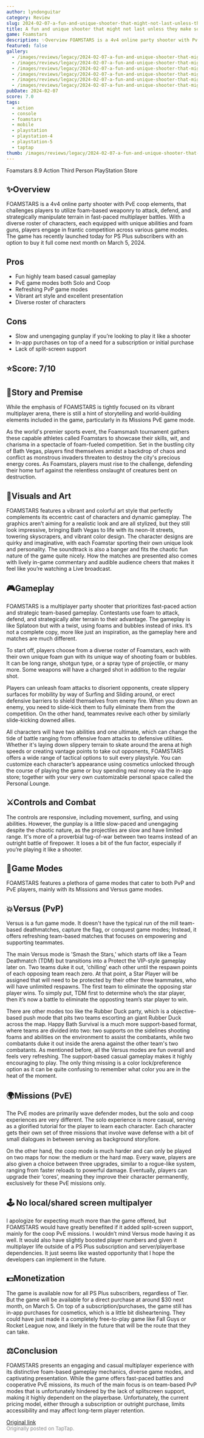 ```yaml
---
author: lyndonguitar
category: Review
slug: 2024-02-07-a-fun-and-unique-shooter-that-might-not-last-unless-they-make-some-changes-review-foam
title: A fun and unique shooter that might not last unless they make some changes | Review - FOAMSTARS
game: Foamstars
description: ✨Overview FOAMSTARS is a 4v4 online party shooter with PvE coop elements, that challenges players to utilize foam-based weaponry to attack, defend, and strategically manipulate terrain in fast-paced multiplayer battles. With a diverse roster of characters, each equipped with unique abilities and foam guns, players engage in frantic competition across various game modes. The game has recently launched today for PS Plus subscribers with an option to buy it full come next month on March 5, 2024.
featured: false
gallery:
  - /images/reviews/legacy/2024-02-07-a-fun-and-unique-shooter-that-might-not-last-unless-they-make-some-changes--review---foam-0.avif
  - /images/reviews/legacy/2024-02-07-a-fun-and-unique-shooter-that-might-not-last-unless-they-make-some-changes--review---foam-1.avif
  - /images/reviews/legacy/2024-02-07-a-fun-and-unique-shooter-that-might-not-last-unless-they-make-some-changes--review---foam-2.avif
  - /images/reviews/legacy/2024-02-07-a-fun-and-unique-shooter-that-might-not-last-unless-they-make-some-changes--review---foam-3.avif
  - /images/reviews/legacy/2024-02-07-a-fun-and-unique-shooter-that-might-not-last-unless-they-make-some-changes--review---foam-4.avif
  - /images/reviews/legacy/2024-02-07-a-fun-and-unique-shooter-that-might-not-last-unless-they-make-some-changes--review---foam-5.avif
pubDate: 2024-02-07
score: 7.0
tags:
  - action
  - console
  - foamstars
  - mobile
  - playstation
  - playstation-4
  - playstation-5
  - taptap
thumb: /images/reviews/legacy/2024-02-07-a-fun-and-unique-shooter-that-might-not-last-unless-they-make-some-changes--review---foam-0.avif
---
```


Foamstars
8.9
Action
Third Person
PlayStation Store


## ✨Overview
FOAMSTARS is a 4v4 online party shooter with PvE coop elements, that challenges players to utilize foam-based weaponry to attack, defend, and strategically manipulate terrain in fast-paced multiplayer battles. With a diverse roster of characters, each equipped with unique abilities and foam guns, players engage in frantic competition across various game modes. The game has recently launched today for PS Plus subscribers with an option to buy it full come next month on March 5, 2024.




## Pros
- Fun highly team based casual gameplay
- PvE game modes both Solo and Coop
- Refreshing PvP game modes
- Vibrant art style and excellent presentation
- Diverse roster of characters





## Cons
- Slow and unengaging gunplay if you’re looking to play it like a shooter
- In-app purchases on top of a need for a subscription or initial purchase
- Lack of split-screen support



## ⭐️Score: 7/10


## 📖Story and Premise
While the emphasis of FOAMSTARS is tightly focused on its vibrant multiplayer arena, there is still a hint of storytelling and world-building elements included in the game, particularly in its Missions PvE game mode.

As the world's premier sports event, the Foamsmash tournament gathers these capable athletes called Foamstars to showcase their skills, wit, and charisma in a spectacle of foam-fueled competition. Set in the bustling city of Bath Vegas, players find themselves amidst a backdrop of chaos and conflict as monstrous invaders threaten to destroy the city's precious energy cores. As Foamstars, players must rise to the challenge, defending their home turf against the relentless onslaught of creatures bent on destruction.


## 🎨Visuals and Art
FOAMSTARS features a vibrant and colorful art style that perfectly complements its eccentric cast of characters and dynamic gameplay. The graphics aren’t aiming for a realistic look and are all stylized, but they still look impressive, bringing Bath Vegas to life with its neon-lit streets, towering skyscrapers, and vibrant color design. The character designs are quirky and imaginative, with each Foamstar sporting their own unique look and personality. The soundtrack is also a banger and fits the chaotic fun nature of the game quite nicely. How the matches are presented also comes with lively in-game commentary and audible audience cheers that makes it feel like you’re watching a Live broadcast.


## 🎮Gameplay
FOAMSTARS is a multiplayer party shooter that prioritizes fast-paced action and strategic team-based gameplay. Contestants use foam to attack, defend, and strategically alter terrain to their advantage. The gameplay is like Splatoon but with a twist, using foams and bubbles instead of inks. It’s not a complete copy, more like just an inspiration, as the gameplay here and matches are much different.

To start off, players choose from a diverse roster of Foamstars, each with their own unique foam gun with its unique way of shooting foam or bubbles. It can be long range, shotgun type, or a spray type of projectile, or many more. Some weapons will have a charged shot in addition to the regular shot. 

Players can unleash foam attacks to disorient opponents, create slippery surfaces for mobility by way of Surfing and Sliding around, or erect defensive barriers to shield themselves from enemy fire. When you down an enemy, you need to slide-kick them to fully eliminate them from the competition. On the other hand, teammates revive each other by similarly slide-kicking downed allies.

All characters will have two abilities and one ultimate, which can change the tide of battle ranging from offensive foam attacks to defensive utilities. Whether it's laying down slippery terrain to skate around the arena at high speeds or creating vantage points to take out opponents, FOAMSTARS offers a wide range of tactical options to suit every playstyle.  You can customize each character’s appearance using cosmetics unlocked through the course of playing the game or buy spending real money via the in-app store; together with your very own customizable personal space called the Personal Lounge.


## ⚔️Controls and Combat
The controls are responsive, including movement, surfing, and using abilities. However, the gunplay is a little slow-paced and unengaging despite the chaotic nature, as the projectiles are slow and have limited range. It's more of a proverbial tug-of-war between two teams instead of an outright battle of firepower. It loses a bit of the fun factor, especially if you’re playing it like a shooter.


## 📜Game Modes
FOAMSTARS features a plethora of game modes that cater to both PvP and PvE players, mainly with its Missions and Versus game modes.


## 💥Versus (PvP)
Versus is a fun game mode. It doesn't have the typical run of the mill team-based deathmatches, capture the flag, or conquest game modes; Instead, it offers refreshing team-based matches that focuses on empowering and supporting teammates.

The main Versus mode is 'Smash the Stars,' which starts off like a Team Deathmatch (TDM) but transitions into a Protect the VIP-style gameplay later on. Two teams duke it out, 'chilling' each other until the respawn points of each opposing team reach zero. At that point, a Star Player will be assigned that will need to be protected by their other three teammates, who will have unlimited respawns. The first team to eliminate the opposing star player wins. To simply put, TDM first to determine who’s the star player, then it’s now a battle to eliminate the opposting team’s star player to win.

There are other modes too like the Rubber Duck party, which is a objective-based push mode that pits two teams escorting an giant Rubber Duck across the map. Happy Bath Survival is a much more support-based format, where teams are divided into two: two supports on the sidelines shooting foams and abilities on the environment to assist the combatants, while two combatants duke it out inside the arena against the other team's two combatants. As mentioned before, all the Versus modes are fun overall and feels very refreshing. The support-based casual gameplay makes it highly encouraging to play. The only thing missing is a color lock/preference option as it can be quite confusing to remember what color you are in the heat of the moment.


## 🌍Missions (PvE)
The PvE modes are primarily wave defender modes, but the solo and coop experiences are very different. The solo experience is more casual, serving as a glorified tutorial for the player to learn each character. Each character gets their own set of three missions that involve wave defense with a bit of small dialogues in between serving as background story/lore.

On the other hand, the coop mode is much harder and can only be played on two maps for now: the medium or the hard map. Every wave, players are also given a choice between three upgrades, similar to a rogue-like system, ranging from faster reloads to powerful damage. Eventually, players can upgrade their ‘cores’, meaning they improve their character permanently, exclusively for these PvE missions only.


## 🕹 No local/shared screen multipalyer
I apologize for expecting much more than the game offered, but FOAMSTARS would have greatly benefited if it added split-screen support, mainly for the coop PvE missions. I wouldn’t mind Versus mode having it as well. It would also have slightly boosted player numbers and given it multiplayer life outside of a PS Plus subscription and server/playerbase dependencies. It just seems like wasted opportunity that I hope the developers can implement in the future.


## 💵Monetization
The game is available now for all PS Plus subscribers, regardless of Tier. But the game will be available for a direct purchase at around $30 next month, on March 5. On top of a subscription/purchases, the game still has in-app purchases for cosmetics, which is a little bit disheartening. They could have just made it a completely free-to-play game like Fall Guys or Rocket League now, and likely in the future that will be the route that they can take.


## ⚖️Conclusion
FOAMSTARS presents an engaging and casual multiplayer experience with its distinctive foam-based gameplay mechanics, diverse game modes, and captivating presentation. While the game offers fast-paced battles and cooperative PvE missions, its much of the main focus is on team-based PvP modes that is unfortunately hindered by the lack of splitscreen support, making it highly dependent on the playerbase. Unfortunately, the current pricing model, either through a subscription or outright purchase, limits accessibility and may affect long-term player retention.

[Original link](https://www.taptap.io/post/6973947)<br><span style="font-size: 0.95em; color: #888;">Originally posted on TapTap.</span>